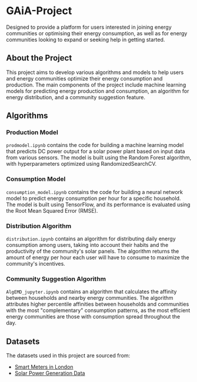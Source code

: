 # GAiA-Project
Designed to provide a platform for users interested in joining energy communities or optimising their energy consumption, as well as for energy communities looking to expand or seeking help in getting started.

## About the Project

This project aims to develop various algorithms and models to help users and energy communities optimize their energy consumption and production. The main components of the project include machine learning models for predicting energy production and consumption, an algorithm for energy distribution, and a community suggestion feature.

## Algorithms

### Production Model

`prodmodel.ipynb` contains the code for building a machine learning model that predicts DC power output for a solar power plant based on input data from various sensors. The model is built using the Random Forest algorithm, with hyperparameters optimized using RandomizedSearchCV.

### Consumption Model

`consumption_model.ipynb` contains the code for building a neural network model to predict energy consumption per hour for a specific household. The model is built using TensorFlow, and its performance is evaluated using the Root Mean Squared Error (RMSE).

### Distribution Algorithm

`distribution.ipynb` contains an algorithm for distributing daily energy consumption among users, taking into account their habits and the productivity of the community's solar panels. The algorithm returns the amount of energy per hour each user will have to consume to maximize the community's incentives.

### Community Suggestion Algorithm

`AlgEMD_jupyter.ipynb` contains an algorithm that calculates the affinity between households and nearby energy communities. The algorithm attributes higher percentile affinities between households and communities with the most "complementary" consumption patterns, as the most efficient energy communities are those with consumption spread throughout the day.

## Datasets

The datasets used in this project are sourced from:

- [Smart Meters in London](https://www.kaggle.com/datasets/jeanmidev/smart-meters-in-london/code)
- [Solar Power Generation Data](https://www.kaggle.com/datasets/anikannal/solar-power-generation-data)


